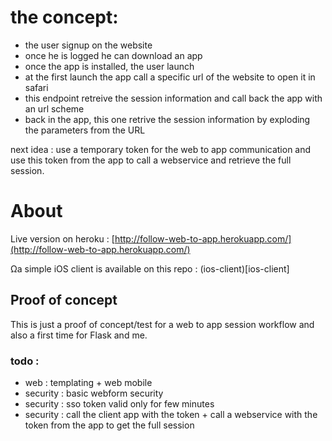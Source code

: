 # the concept:

- the user signup on the website
- once he is logged he can download an app
- once the app is installed, the user launch
- at the first launch the app call a specific url of the website to open it in safari
- this endpoint retreive the session information and call back the app with an url scheme
- back in the app, this one retrive the session information by exploding the parameters from the URL

next idea : use a temporary token for the web to app communication and use this token from the app to call a webservice and retrieve the full session.

# About

Live version on heroku : [http://follow-web-to-app.herokuapp.com/](http://follow-web-to-app.herokuapp.com/)

Ωa simple iOS client is available on this repo : (ios-client)[ios-client]

## Proof of concept

This is just a proof of concept/test for a web to app session workflow and also a first time for Flask and me.

### todo :
- web : templating + web mobile
- security : basic webform security
- security : sso token valid only for few minutes
- security : call the client app with the token + call a webservice with the token from the app to get the full session